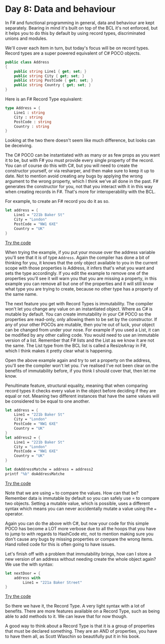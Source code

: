 # Day 8: Data and behaviour

In F# and functional programming in general, data and behaviour are kept separately. Bearing in mind it's built on top of the BCL it's not enforced, but it helps you to do this by default by using record types, discriminated unions and modules.

We'll cover each item in turn, but today's focus will be on record types. Record types are a super powered equivalent of C# POCO objects.

```csharp
public class Address
{
    public string Line1 { get; set; }
    public string City { get; set; }
    public string PostCode { get; set; }
    public string Country { get; set; }
}
```

Here is an F# Record Type equivalent:

```fsharp
type Address = {
    Line1 : string
    City : string
    PostCode : string
    Country : string
}
```

Looking at the two there doesn't seem like much difference, but looks can be deceiving.

The C# POCO can be instantiated with as many or as few props as you want it to be, but with F# you must provide every single property of the record. You can of course do this with C#, but you will need to create the constructor yourself, or via resharper, and then make sure to keep it up to date. Not to mention avoid creating any bugs by applying the wrong argument to the wrong property, which I think we've all done in the past. F# generates the constructor for you, not that you interact with it in this way when creating records in F#. That's more for interoperability with the BCL.

For example, to create an F# record you do it as so.

```fsharp
let address = {
    Line1 = "221b Baker St"
    City = "London"
    PostCode = "NW1 6XE"
    Country = "UK"
}
```
[Try the code](https://try.fsharp.org/#?code=C4TwDgpgBAggJnAThAziqBeKBvAsAKCiKgBkBLAOwgEYoAuKFYRSgcwOKgGEzR7HmbDsQAKAeyZcxcaAyYsK7QsSkBXCsxD95Q-AF8CBADYRgUAIYJkaTDmFFyVWlgBEAJjfUARlABC5gGsIRCgAZWAXe25eLVcSMQo4BMjlInFJaWhXADkAdVoANgANAFEUzjUNRFioFwBVAGkUvSA&html=DwCwLgtgNgfAsAKAAQqaApgQwCb2ag4CdMTJcMABwFp0BHAVwEsA3AXgCIBhAewDsw6AdQAqAT0roOSAMb9BAzoIAeYAPThoAbhkhMAJwDOJNgzAAzagA4OeQhqy5EhAEY9sYu6mBq3HvD6asEA&css=Q)

When trying the example, if you put your mouse over the address variable you'll see that it is of type ```Address```. Again the compiler has done a bit of thinking for you, it knows that the only object available to you in the current scope with those properties is Address, it infers that's what you want and sets the type accordingly. If you edit the example to remove one of the properties you'll see it will warn you that you are missing a property, in this example you can remove all but one of the properties and it will still know what type you are trying to create, because no other type has a property of the same name.

The next feature you get with Record Types is immutability. The compiler won't let you change any value on an instantiated object. Where as C# is mutable by default. You can create immutability in your C# POCO so the properties are read-only, only allowing them to be set by the constructor. If any of your other POCOs are mutable, then you're out of luck, your object can be changed from under your nose. For example if you used a List, it can be modified by any other calling code. You would need to use an immutable version of a list. Remember that F# lists and the List as we know it are not the same. The List type from the BCL list is called a ResizeArray in F#, which I think makes it pretty clear what is happening.

Open the above example again and try to set a property on the address, you'll see the compiler won't let you. I've realised I've not been clear on the benefits of immutability before, if you think I should cover that, then let me know.

Penultimate feature, structural equality, meaning that when comparing record types it checks every value in the object before deciding if they are equal or not. Meaning two different instances that have the same values will be considered to be equal to one another.

```fsharp
let address = {
    Line1 = "221b Baker St"
    City = "London"
    PostCode = "NW1 6XE"
    Country = "UK"
}
let address2 = {
    Line1 = "221b Baker St"
    City = "London"
    PostCode = "NW1 6XE"
    Country = "UK"
}

let doAddressMatche = address = address2
printf "%b" doAddressMatche
```
[Try the code](https://try.fsharp.org/#?code=C4TwDgpgBAggJnAThAziqBeKBvAsAKCiKgBkBLAOwgEYoAuKFYRSgcwOKgGEzR7HmbDsQAKAeyZcxcaAyYsK7QsSkBXCsxD95Q-AF8CBADYRgUAIYJkaTDmFFyVWlgBEAJjfUARlABC5gGsIRCgAZWAXe25eLVcSMQo4BMjlInFJaWhXADkAdVoANgANAFEUzjUNRFioFwBVAGkUg3wTM0skVBQ3WzxU0koaW3dPH38gkPDylRjh+MTkqPTgKRlhvMLS6aJKzWHG5sNW0ygk+E60AFlzYABjAAssiysu2w7rboIwBWAAM1qAKReFynMTnD7XO6PIA&html=DwCwLgtgNgfAsAKAAQqaApgQwCb2ag4CdMTJcMABwFp0BHAVwEsA3AXgCIBhAewDsw6AdQAqAT0roOSAMb9BAzoIAeYAPThoAbhkhMAJwDOJNgzAAzagA4OeQhqy5EhAEY9sYu6mBq3HvD6asEA&css=Q)

Note that we are using ```=``` to compare the values. How can that be? Remember data is immutable by default so you can safely use = to compare two objects. Setting a mutable value, which is possible, uses a different syntax which means you can never accidentally mutate a value using the ```=``` operator.

Again you can do the above with C#, but now your code for this simple POCO has become a LOT more verbose due to all the hoops that you have to jump to with regards to HashCode etc, not to mention making sure you don't cause any bugs by missing properties or compare the wrong items. Hand rolled code for this is often going to have issues.

Let's finish off with a problem that immutability brings, how can I store a new version of an address without needing create the whole object again? We use the with syntax:

```fsharp
let nextDoor = {
    address with
        Line1 = "221a Baker Street"
}
```
[Try the code](https://try.fsharp.org/#?code=C4TwDgpgBAggJnAThAziqBeKBvAsAKCiKgBkBLAOwgEYoAuKFYRSgcwOKgGEzR7HmbDsQAKAeyZcxcaAyYsK7QsSkBXCsxD95Q-AF8CBADYRgUAIYJkaTDmFFyVWlgBEAJjfUARlABC5gGsIRCgAZWAXe25eLVcSMQo4BMjlInFJaWhXADkAdVoANgANAFEUzjUNRFioFwBVAGkUg3xjUygqAA9gABExMRCsPFSLK1R0AHdeAAsozkcaW3dPcz9A4LDmCFNy4ha2syT4JHGAWXNgAGNprNGTmywu3v7EAjAFYAAzWoBSLxcoEcxmhzlcbkA&html=DwCwLgtgNgfAsAKAAQqaApgQwCb2ag4CdMTJcMABwFp0BHAVwEsA3AXgCIBhAewDsw6AdQAqAT0roOSAMb9BAzoIAeYAPThoAbhkhMAJwDOJNgzAAzagA4OeQhqy5EhAEY9sYu6mBq3HvD6asEA&css=Q)

So there we have it, the Record Type. A very light syntax with a lot of benefits. There are more features available on a Record Type, such as being able to add methods to it. We can leave that for now though.

A good way to think about a Record Type is that it is a group of properties that must be declared something. They are an AND of properties, you have to have them all, as Scott Wlaschin so beautifully put it in his book.
